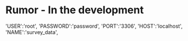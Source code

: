 # Rumor - In the development
'USER':'root',
 'PASSWORD':'password', 
 'PORT':'3306', 
 'HOST':'localhost', 
 'NAME':'survey_data',